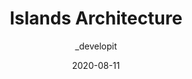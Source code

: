 ---
author: _developit
date: 2020-08-11
layout: post.njk
tags:
  - article
  - architecture
  - html
  - concepts
target_url: https://jasonformat.com/islands-architecture/
title: Islands Architecture
---